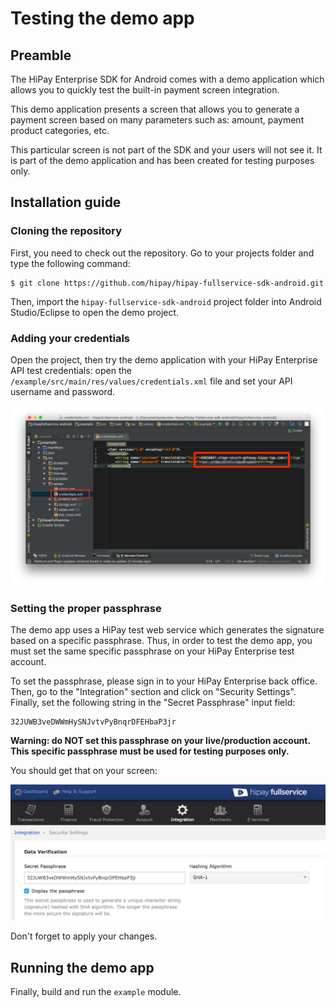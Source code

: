 # Testing the demo app

## Preamble

The HiPay Enterprise SDK for Android comes with a demo application which allows you to quickly test the built-in payment screen integration.

This demo application presents a screen that allows you to generate a payment screen based on many parameters such as: amount, payment product categories, etc.

This particular screen is not part of the SDK and your users will not see it. It is part of the demo application and has been created for testing purposes only.

## Installation guide

### Cloning the repository

First, you need to check out the repository. Go to your projects folder and type the following command:

	$ git clone https://github.com/hipay/hipay-fullservice-sdk-android.git

Then, import the `hipay-fullservice-sdk-android` project folder into Android Studio/Eclipse to open the demo project.

### Adding your credentials

Open the project, then try the demo application with your HiPay Enterprise API test credentials: open the `/example/src/main/res/values/credentials.xml` file and set your API username and password. 

![Setting API credentials for the demo app](images/demo/credentials.png)

### Setting the proper passphrase

The demo app uses a HiPay test web service which generates the signature based on a specific passphrase. Thus, in order to test the demo app, you must set the same specific passphrase on your HiPay Enterprise test account.

To set the passphrase, please sign in to your HiPay Enterprise back office. Then, go to the "Integration" section and click on "Security Settings". Finally, set the following string in the "Secret Passphrase" input field: 

	32JUWB3veDWWmHySNJvtvPyBnqrDFEHbaP3jr

**Warning: do NOT set this passphrase on your live/production account. This specific passphrase must be used for testing purposes only.**

You should get that on your screen:

![](images/demo/passphrase.png)

Don't forget to apply your changes.  


## Running the demo app

Finally, build and run the `example` module.
